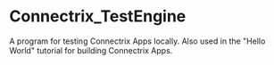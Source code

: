 # Connectrix_TestEngine

A program for testing Connectrix Apps locally. Also used in the "Hello World" tutorial for building Connectrix Apps.
